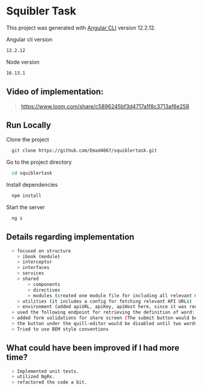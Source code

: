 # Squibler Task

This project was generated with [Angular CLI](https://github.com/angular/angular-cli) version 12.2.12.

Angular cli version

```bash
12.2.12
```

Node version

```bash
16.13.1
```

## Video of implementation:
> https://www.loom.com/share/c5896245bf3d4717a1f8c3713af8e258

## Run Locally

Clone the project

```bash
  git clone https://github.com/Emad4067/squiblertask.git
```

Go to the project directory

```bash
  cd squiblertask
```

Install dependencies

```bash
  npm install
```

Start the server

```bash
  ng s
```

## Details regarding implementation

```bash
  > focused on structure 
    > ibook (module)
    > interceptor
    > interfaces
    > services
    > shared
        > components
        > directives
        > modules (created one module file for including all relevant material modules)
    > utilities (it includes a config for fetching relevant API URLs)
    > environment (added apiURL, apiKey, apiHost here, since it was required by rapid API endpoint)
  > used the following endpoint for retrieving the definition of word: /definitions
  > added form validations for share screen (The submit button would be disabled until the user fills in the form)
  > the button under the quill-editor would be disabled until two words are there in the editor
  > Tried to use BEM style conventions
```

## What could have been improved if I had more time?
```bash
  > Implemented unit tests.
  > utilized NgRx.
  > refactored the code a bit.
```
